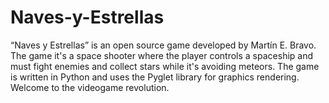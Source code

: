# Naves-y-Estrellas

“Naves y Estrellas” is an open source game developed by Martín E. Bravo. The game it's a space shooter where the player controls a spaceship and must fight enemies and collect stars while it's avoiding meteors. The game is written in Python and uses the Pyglet library for graphics rendering. Welcome to the videogame revolution.
